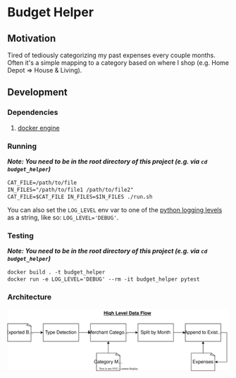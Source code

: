 # Budget Helper

## Motivation

Tired of tediously categorizing my past expenses every couple months. Often it's a simple mapping to a category based on where I shop (e.g. Home Depot => House & Living).

## Development

### Dependencies

1. [docker engine](https://docs.docker.com/engine/install/)

### Running

**_Note: You need to be in the root directory of this project (e.g. via `cd budget_helper`)_**

```
CAT_FILE=/path/to/file
IN_FILES="/path/to/file1 /path/to/file2"
CAT_FILE=$CAT_FILE IN_FILES=$IN_FILES ./run.sh
```

You can also set the `LOG_LEVEL` env var to one of the
[python logging levels](https://docs.python.org/3/library/logging.html#logging-levels)
as a string, like so: `LOG_LEVEL='DEBUG'`.

### Testing

**_Note: You need to be in the root directory of this project (e.g. via `cd budget_helper`)_**

```
docker build . -t budget_helper
docker run -e LOG_LEVEL='DEBUG' --rm -it budget_helper pytest
```

### Architecture

![](./budgetHelper-Architecture.drawio.svg)

